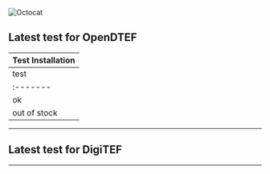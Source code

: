 ![Octocat](https://raw.githubusercontent.com/VatutinKirill/UniCFD-Lab-Testing/master/docs/small_final_compact.png)
## Latest test for OpenDTEF

| Test Installation                        |
|:-----------------------------------------|
| test   | status   | time   | log file    |
|:-------|:---------|:-------|:------------|
| ok     | | | nice  |
| out of stock | good and plenty   | 
***

## Latest test for DigiTEF
* * *
